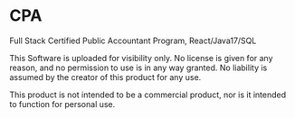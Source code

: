 # CPA
Full Stack Certified Public Accountant Program, React/Java17/SQL

This Software is uploaded for visibility only. No license is given for any reason, and no permission to use is in any way granted. No liability is assumed by the creator of this product for any use.

This product is not intended to be a commercial product, nor is it intended to function for personal use.
